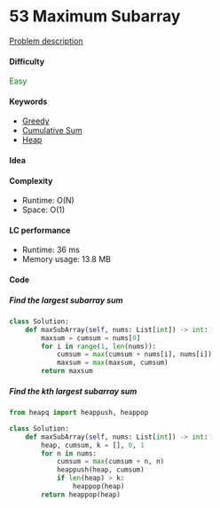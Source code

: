 53 Maximum Subarray
=======================
[Problem description](https://leetcode.com/problems/maximum-subarray/)

#### Difficulty
<span style="color:green">Easy</span>

#### Keywords
- [Greedy](../categories/greedy.md)
- [Cumulative Sum](../categories/cumsum.md)
- [Heap](../categories/heap.md)

#### Idea


#### Complexity
- Runtime: O(N)
- Space: O(1)

#### LC performance
- Runtime: 36 ms
- Memory usage: 13.8 MB

#### Code
##### Find the largest subarray sum
```python
class Solution:
    def maxSubArray(self, nums: List[int]) -> int:
        maxsum = cumsum = nums[0]
        for i in range(1, len(nums)):
            cumsum = max(cumsum + nums[i], nums[i])
            maxsum = max(maxsum, cumsum)
        return maxsum
```

##### Find the kth largest subarray sum
```python
from heapq import heappush, heappop

class Solution:
    def maxSubArray(self, nums: List[int]) -> int:
        heap, cumsum, k = [], 0, 1
        for n in nums:
            cumsum = max(cumsum + n, n)
            heappush(heap, cumsum)
            if len(heap) > k:
                heappop(heap)
        return heappop(heap)
```